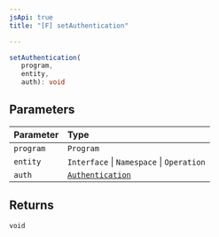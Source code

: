 ```yaml
---
jsApi: true
title: "[F] setAuthentication"

---
```

```ts
setAuthentication(
   program, 
   entity, 
   auth): void
```

## Parameters

| Parameter | Type |
| :------ | :------ |
| `program` | `Program` |
| `entity` | `Interface` \| `Namespace` \| `Operation` |
| `auth` | [`Authentication`](../interfaces/Authentication.md) |

## Returns

`void`
